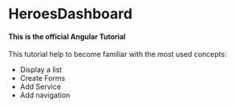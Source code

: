 # HeroesDashboard

#### This is the official Angular Tutorial

This tutorial help to become familiar with the most used concepts:

- Display a list
- Create Forms
- Add Service
- Add navigation
